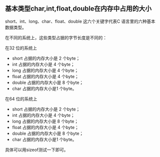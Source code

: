 ## 基本类型char,int,float,double在内存中占用的大小

short、int、long、char、float、double 这六个关键字代表C 语言里的六种基本数据类型。

在不同的系统上，这些类型占据的字节长度是不同的：

在32 位的系统上

* short 占据的内存大小是 2 个byte；
* int 占据的内存大小是 4 个byte；
* long 占据的内存大小是 4 个byte；
* float 占据的内存大小是 4 个byte；
* double 占据的内存大小是 8 个byte；
* char 占据的内存大小是1 个byte。

在64 位的系统上

* short 占据的内存大小是 2 个byte；
* int 占据的内存大小是 4 个byte；
* long 占据的内存大小是 8 个byte；
* float 占据的内存大小是 4 个byte；
* double 占据的内存大小是 8 个byte；
* char 占据的内存大小是1 个byte。

具体可以用sizeof测试一下即可。